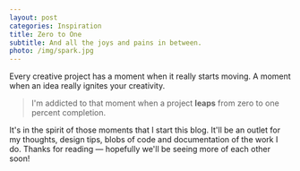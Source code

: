 ```yaml
---
layout: post
categories: Inspiration
title: Zero to One
subtitle: And all the joys and pains in between.
photo: /img/spark.jpg
---
```


Every creative project has a moment when it really starts moving. A moment when an idea really ignites your creativity.

> I'm addicted to that moment when a project **leaps** from zero to one percent completion.

It's in the spirit of those moments that I start this blog. It'll be an outlet for my thoughts, design tips, blobs of code and documentation of the work I do. Thanks for reading &mdash; hopefully we'll be seeing more of each other soon!
